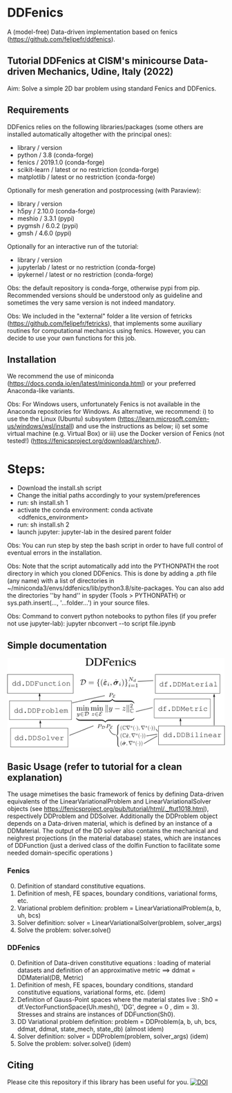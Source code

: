 
# DDFenics
A (model-free) Data-driven implementation based on fenics (https://github.com/felipefr/ddfenics).

## Tutorial DDFenics at CISM's minicourse Data-driven Mechanics, Udine, Italy (2022) 
Aim: Solve a simple 2D bar problem using standard Fenics and DDFenics.

## Requirements 

DDFenics relies on the following libraries/packages (some others are installed automatically altogether with the principal ones):
- library  /        version
- python   /        3.8 (conda-forge) 
- fenics   /        2019.1.0   (conda-forge)
- scikit-learn /  latest or no restriction (conda-forge)
- matplotlib	/  latest or no restriction (conda-forge)

Optionally for mesh generation and postprocessing (with Paraview):
- library   /    version
- h5py      /    2.10.0 (conda-forge)
- meshio    /    3.3.1  (pypi)
- pygmsh    /    6.0.2  (pypi)
- gmsh      /    4.6.0   (pypi)

Optionally for an interactive run of the tutorial:
- library  /  version
- jupyterlab / latest or no restriction (conda-forge)
- ipykernel	 /  latest or no restriction (conda-forge)

Obs: the default repository is conda-forge, otherwise pypi from pip. Recommended versions should be understood only as guideline and sometimes the very same version is not indeed mandatory.

Obs: We included in the "external" folder a lite version of fetricks (https://github.com/felipefr/fetricks), that implements some auxiliary routines for computational mechanics using fenics. However, you can decide to use your own functions for this job. 

## Installation
We recommend the use of miniconda (https://docs.conda.io/en/latest/miniconda.html) or your preferred Anaconda-like variants.

Obs: For Windows users, unfortunately Fenics is not available in the Anaconda repositories for Windows. As alternative, we recommend: i) to use the the Linux (Ubuntu) subsystem (https://learn.microsoft.com/en-us/windows/wsl/install) and use the instructions as below; ii) set some virtual machine (e.g. Virtual Box) or iii) use the Docker version of Fenics (not tested!) (https://fenicsproject.org/download/archive/).

# Steps:
- Download the install.sh script
- Change the initial paths accordingly to your system/preferences
- run: sh install.sh 1
- activate the conda environment: conda activate <ddfenics_environment>
- run: sh install.sh 2
- launch jupyter: jupyter-lab in the desired parent folder

Obs: You can run step by step the bash script in order to have full control of eventual errors in the installation.

Obs: Note that the script automatically add into the PYTHONPATH the root directory in which you cloned DDFenics. This is done by adding a .pth file (any name) with a list of directories in ~/miniconda3/envs/ddfenics/lib/python3.8/site-packages. You can also add the directories ''by hand'' in spyder (Tools > PYTHONPATH) or sys.path.insert(..., '...folder...') in your source files.

Obs: Command to convert python notebooks to python files (if you prefer not use jupyter-lab): jupyter nbconvert --to script file.ipynb 

## Simple documentation

![DDFenics](DDFenics.png)

## Basic Usage (refer to tutorial for a clean explanation)

The usage mimetises the basic framework of fenics by defining Data-driven equivalents of the LinearVariationalProblem
and LinearVariationalSolver objects (see https://fenicsproject.org/pub/tutorial/html/._ftut1018.html), respectively DDProblem and DDSolver.
Additionally the DDProblem object depends on a Data-driven material, which is defined by an instance of a DDMaterial. The output of the DD solver also contains
the mechanical and neighrest projections (in the material database) states, which are instances of DDFunction (just a derived class of the dolfin Function to facilitate 
some needed domain-specific operations )

### Fenics

0. Definition of standard constitutive equations. 
1. Definition of mesh, FE spaces, boundary conditions, variational forms, etc. 
2. Variational problem definition: problem = LinearVariationalProblem(a, b, uh, bcs)
3. Solver definition: solver = LinearVariationalSolver(problem, solver_args) 
4. Solve the problem: solver.solve()


### DDFenics

0. Definition of Data-driven constitutive equations : loading of material datasets and definition of an approximative metric ==> ddmat = DDMaterial(DB, Metric) 
1. Definition of mesh, FE spaces, boundary conditions, standard constitutive equations, variational forms, etc. (idem)
2. Definition of Gauss-Point spaces where the material states live : Sh0 = df.VectorFunctionSpace(Uh.mesh(), 'DG', degree = 0 , dim = 3). 
Stresses and strains are instances of DDFunction(Sh0). 
3. DD Variational problem definition: problem = DDProblem(a, b, uh, bcs, ddmat, ddmat, state_mech, state_db) (almost idem)
4. Solver definition: solver = DDProblem(problem, solver_args) (idem) 
5. Solve the problem: solver.solve() (idem)

## Citing
Please cite this repository if this library has been useful for you.
[![DOI](https://zenodo.org/badge/545056382.svg)](https://zenodo.org/badge/latestdoi/545056382)
